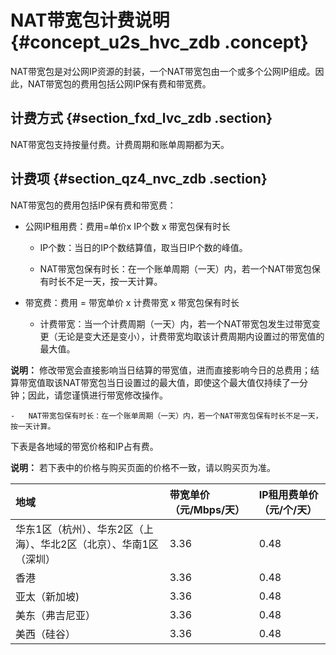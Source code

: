 # NAT带宽包计费说明 {#concept_u2s_hvc_zdb .concept}

NAT带宽包是对公网IP资源的封装，一个NAT带宽包由一个或多个公网IP组成。因此，NAT带宽包的费用包括公网IP保有费和带宽费。

## 计费方式 {#section_fxd_lvc_zdb .section}

NAT带宽包支持按量付费。计费周期和账单周期都为天。

## 计费项 {#section_qz4_nvc_zdb .section}

NAT带宽包的费用包括IP保有费和带宽费：

-   公网IP租用费：费用=单价x IP个数 x 带宽包保有时长

    -   IP个数：当日的IP个数结算值，取当日IP个数的峰值。

    -   NAT带宽包保有时长：在一个账单周期（一天）内，若一个NAT带宽包保有时长不足一天，按一天计算。

-   带宽费：费用 = 带宽单价 x 计费带宽 x 带宽包保有时长

    -   计费带宽：当一个计费周期（一天）内，若一个NAT带宽包发生过带宽变更（无论是变大还是变小），计费带宽均取该计费周期内设置过的带宽值的最大值。

**说明：** 修改带宽会直接影响当日结算的带宽值，进而直接影响今日的总费用；结算带宽值取该NAT带宽包当日设置过的最大值，即使这个最大值仅持续了一分钟；因此，请您谨慎进行带宽修改操作。

    -   NAT带宽包保有时长：在一个账单周期（一天）内，若一个NAT带宽包保有时长不足一天，按一天计算。


下表是各地域的带宽价格和IP占有费。

**说明：** 若下表中的价格与购买页面的价格不一致，请以购买页为准。

|地域|带宽单价（元/Mbps/天）|IP租用费单价（元/个/天）|
|:-|:-------------|:-------------|
|华东1区（杭州）、华东2区（上海）、华北2区（北京）、华南1区（深圳）|3.36|0.48|
|香港|3.36|0.48|
|亚太（新加坡\)|3.36|0.48|
|美东（弗吉尼亚）|3.36|0.48|
|美西（硅谷）|3.36|0.48|

